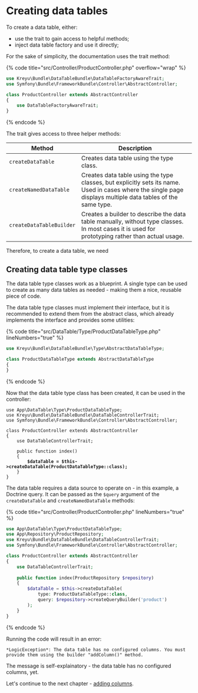 # Creating data tables

To create a data table, either:

* use the trait to gain access to helpful methods;
* inject data table factory and use it directly;

For the sake of simplicity, the documentation uses the trait method:

{% code title="src/Controller/ProductController.php" overflow="wrap" %}
```php
use Kreyu\Bundle\DataTableBundle\DataTableFactoryAwareTrait;
use Symfony\Bundle\FrameworkBundle\Controller\AbstractController;

class ProductController extends AbstractController
{
    use DataTableFactoryAwareTrait;
}
```
{% endcode %}

The trait gives access to three helper methods:

| Method                   | Description                                                                                                                                                  |
| ------------------------ | ------------------------------------------------------------------------------------------------------------------------------------------------------------ |
| `createDataTable`        | Creates data table using the type class.                                                                                                                     |
| `createNamedDataTable`   | Creates data table using the type classes, but explicitly sets its name. Used in cases where the single page displays multiple data tables of the same type. |
| `createDataTableBuilder` | Creates a builder to describe the data table manually, without type classes. In most cases it is used for prototyping rather than actual usage.              |

Therefore, to create a data table, we need

## Creating data table type classes <a href="#creating-data-table-classes" id="creating-data-table-classes"></a>

The data table type classes work as a blueprint. A single type can be used to create as many data tables as needed - making them a nice, reusable piece of code.

The data table type classes must implement their interface, but it is recommended to extend them from the abstract class, which already implements the interface and provides some utilities:

{% code title="src/DataTable/Type/ProductDataTableType.php" lineNumbers="true" %}
```php
use Kreyu\Bundle\DataTableBundle\Type\AbstractDataTableType;

class ProductDataTableType extends AbstractDataTableType
{
}
```
{% endcode %}

Now that the data table type class has been created, it can be used in the controller:

<pre class="language-php" data-title="src/Controller/ProductController.php" data-line-numbers><code class="lang-php">use App\DataTable\Type\ProductDataTableType;
use Kreyu\Bundle\DataTableBundle\DataTableControllerTrait;
use Symfony\Bundle\FrameworkBundle\Controller\AbstractController;

class ProductController extends AbstractController
{
    use DataTableControllerTrait;
    
    public function index()
    {
<strong>        $dataTable = $this->createDataTable(ProductDataTableType::class);
</strong>    }
}
</code></pre>

The data table requires a data source to operate on - in this example, a Doctrine query. It can be passed as the `$query` argument of the `createDataTable` and `createNamedDataTable` methods:

{% code title="src/Controller/ProductController.php" lineNumbers="true" %}
```php
use App\DataTable\Type\ProductDataTableType;
use App\Repository\ProductRepository;
use Kreyu\Bundle\DataTableBundle\DataTableControllerTrait;
use Symfony\Bundle\FrameworkBundle\Controller\AbstractController;

class ProductController extends AbstractController
{
    use DataTableControllerTrait;
    
    public function index(ProductRepository $repository)
    {
        $dataTable = $this->createDataTable(
            type: ProductDataTableType::class, 
            query: $repository->createQueryBuilder('product')
        );
    }
}
```
{% endcode %}

Running the code will result in an error:

```markup
*LogicException*: The data table has no configured columns. You must provide them using the builder "addColumn()" method.
```

The message is self-explainatory - the data table has no configured columns, yet.&#x20;

Let's continue to the next chapter - [adding columns](../basic-usage/adding-columns.md).
